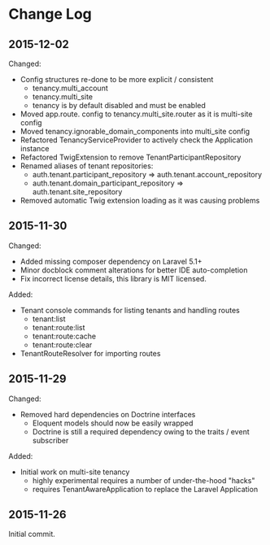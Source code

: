 Change Log
==========

2015-12-02
----------

Changed:

 * Config structures re-done to be more explicit / consistent
   * tenancy.multi_account
   * tenancy.multi_site
   * tenancy is by default disabled and must be enabled
 * Moved app.route. config to tenancy.multi_site.router as it is multi-site config
 * Moved tenancy.ignorable_domain_components into multi_site config
 * Refactored TenancyServiceProvider to actively check the Application instance
 * Refactored TwigExtension to remove TenantParticipantRepository
 * Renamed aliases of tenant repositories:
   * auth.tenant.participant_repository => auth.tenant.account_repository
   * auth.tenant.domain_participant_repository => auth.tenant.site_repository
 * Removed automatic Twig extension loading as it was causing problems


2015-11-30
----------

Changed:

 * Added missing composer dependency on Laravel 5.1+
 * Minor docblock comment alterations for better IDE auto-completion
 * Fix incorrect license details, this library is MIT licensed.

Added:

 * Tenant console commands for listing tenants and handling routes
   * tenant:list
   * tenant:route:list
   * tenant:route:cache
   * tenant:route:clear
 * TenantRouteResolver for importing routes

2015-11-29
----------

Changed:

 * Removed hard dependencies on Doctrine interfaces
   * Eloquent models should now be easily wrapped
   * Doctrine is still a required dependency owing to the traits / event subscriber

Added:

 * Initial work on multi-site tenancy
   * highly experimental requires a number of under-the-hood "hacks"
   * requires TenantAwareApplication to replace the Laravel Application

2015-11-26
----------

Initial commit.